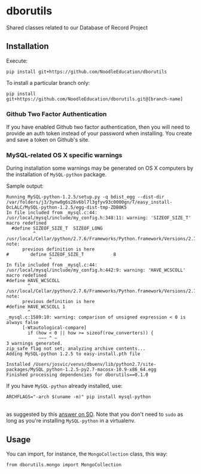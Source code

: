 # dborutils

Shared classes related to our Database of Record Project

## Installation

Execute:

```
pip install git+https://github.com/NoodleEducation/dborutils
```

To install a particular branch only:

```
pip install git+https://github.com/NoodleEducation/dborutils.git@[branch-name]
```
### Github Two Factor Authentication

If you have enabled Github two factor authentication, then you will need to provide
an auth token instead of your password when installing. You create and save a token
on Github's site.

### MySQL-related OS X specific warnings

During installation some warnings may be generated on OS X computers by the installation of `MySQL-python` package.

Sample output:

```
Running MySQL-python-1.2.5/setup.py -q bdist_egg --dist-dir /var/folders/j3/3ynw0g6s26v6bl7l3gfyv93c0000gn/T/easy_install-DcLALC/MySQL-python-1.2.5/egg-dist-tmp-ZDB0K5
In file included from _mysql.c:44:
/usr/local/mysql/include/my_config.h:348:11: warning: 'SIZEOF_SIZE_T' macro redefined
  #define SIZEOF_SIZE_T  SIZEOF_LONG
          ^
/usr/local/Cellar/python/2.7.6/Frameworks/Python.framework/Versions/2.7/include/python2.7/pymacconfig.h:43:17: note:
      previous definition is here
#        define SIZEOF_SIZE_T           8
                ^
In file included from _mysql.c:44:
/usr/local/mysql/include/my_config.h:442:9: warning: 'HAVE_WCSCOLL' macro redefined
#define HAVE_WCSCOLL
        ^
/usr/local/Cellar/python/2.7.6/Frameworks/Python.framework/Versions/2.7/include/python2.7/pyconfig.h:908:9: note:
      previous definition is here
#define HAVE_WCSCOLL 1
        ^
_mysql.c:1589:10: warning: comparison of unsigned expression < 0 is always false
      [-Wtautological-compare]
        if (how < 0 || how >= sizeof(row_converters)) {
            ~~~ ^ ~
3 warnings generated.
zip_safe flag not set; analyzing archive contents...
Adding MySQL-python 1.2.5 to easy-install.pth file

Installed /Users/josvic/venvs/dbuenv/lib/python2.7/site-packages/MySQL_python-1.2.5-py2.7-macosx-10.9-x86_64.egg
Finished processing dependencies for dborutils==0.1.0
```

If you have `MySQL-python` already installed, use:

```
ARCHFLAGS="-arch $(uname -m)" pip install mysql-python
```
\
as suggested by this [answer on SO](http://stackoverflow.com/a/6853460/1211429). Note that you don't need to `sudo` as long as you're installing `MySQL-python` in a virtualenv.

## Usage

You can import, for instance, the `MongoCollection` class, this way:

```
from dborutils.mongo import MongoCollection
```
